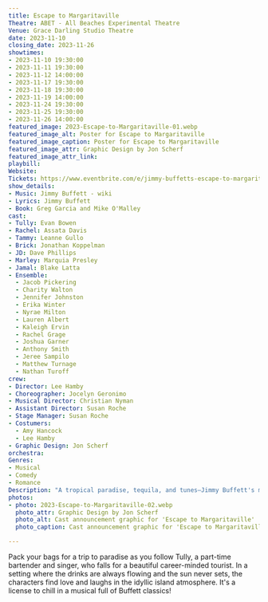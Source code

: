 ```yaml
---
title: Escape to Margaritaville
Theatre: ABET - All Beaches Experimental Theatre
Venue: Grace Darling Studio Theatre
date: 2023-11-10
closing_date: 2023-11-26
showtimes:
- 2023-11-10 19:30:00
- 2023-11-11 19:30:00
- 2023-11-12 14:00:00
- 2023-11-17 19:30:00
- 2023-11-18 19:30:00
- 2023-11-19 14:00:00
- 2023-11-24 19:30:00
- 2023-11-25 19:30:00
- 2023-11-26 14:00:00
featured_image: 2023-Escape-to-Margaritaville-01.webp
featured_image_alt: Poster for Escape to Margaritaville
featured_image_caption: Poster for Escape to Margaritaville
featured_image_attr: Graphic Design by Jon Scherf
featured_image_attr_link: 
playbill:
Website: 
Tickets: https://www.eventbrite.com/e/jimmy-buffetts-escape-to-margaritaville-tickets-679546410607
show_details: 
- Music: Jimmy Buffett - wiki
- Lyrics: Jimmy Buffett
- Book: Greg Garcia and Mike O'Malley
cast:
- Tully: Evan Bowen
- Rachel: Assata Davis
- Tammy: Leanne Gullo
- Brick: Jonathan Koppelman
- JD: Dave Phillips
- Marley: Marquia Presley
- Jamal: Blake Latta
- Ensemble: 
  - Jacob Pickering
  - Charity Walton
  - Jennifer Johnston
  - Erika Winter
  - Nyrae Milton
  - Lauren Albert
  - Kaleigh Ervin
  - Rachel Grage
  - Joshua Garner
  - Anthony Smith
  - Jeree Sampilo
  - Matthew Turnage
  - Nathan Turoff
crew:
- Director: Lee Hamby
- Choreographer: Jocelyn Geronimo
- Musical Director: Christian Nyman
- Assistant Director: Susan Roche
- Stage Manager: Susan Roche
- Costumers: 
  - Amy Hancock
  - Lee Hamby
- Graphic Design: Jon Scherf
orchestra:
Genres:
- Musical
- Comedy
- Romance
Description: "A tropical paradise, tequila, and tunes—Jimmy Buffett's musical serves up the perfect getaway."
photos:
- photo: 2023-Escape-to-Margaritaville-02.webp
  photo_attr: Graphic Design by Jon Scherf
  photo_alt: Cast announcement graphic for 'Escape to Margaritaville'
  photo_caption: Cast announcement graphic for 'Escape to Margaritaville'

---
```

Pack your bags for a trip to paradise as you follow Tully, a part-time bartender and singer, who falls for a beautiful career-minded tourist. In a setting where the drinks are always flowing and the sun never sets, the characters find love and laughs in the idyllic island atmosphere. It's a license to chill in a musical full of Buffett classics!
